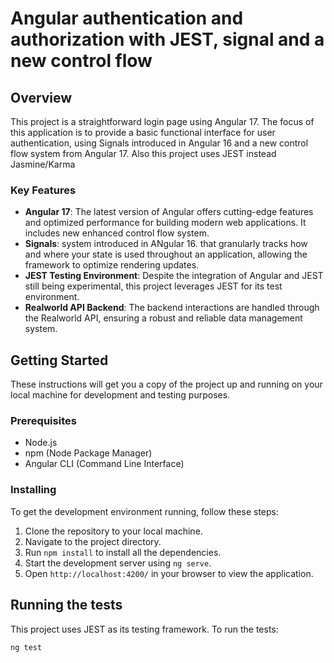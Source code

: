 # Angular authentication and authorization with JEST, signal and a new control flow

## Overview
This project is a straightforward login page using Angular 17. The focus of this application is to provide a basic functional interface for user authentication, using Signals introduced in Angular 16 and a new control flow system from Angular 17. Also this project uses JEST instead Jasmine/Karma

### Key Features
- **Angular 17**: The latest version of Angular offers cutting-edge features and optimized performance for building modern web applications. It includes new enhanced control flow system.
- **Signals**: system introduced in ANgular 16. that granularly tracks how and where your state is used throughout an application, allowing the framework to optimize rendering updates.
- **JEST Testing Environment**: Despite the integration of Angular and JEST still being experimental, this project leverages JEST for its test environment.
- **Realworld API Backend**: The backend interactions are handled through the Realworld API, ensuring a robust and reliable data management system.

## Getting Started
These instructions will get you a copy of the project up and running on your local machine for development and testing purposes.

### Prerequisites
- Node.js
- npm (Node Package Manager)
- Angular CLI (Command Line Interface)

### Installing
To get the development environment running, follow these steps:

1. Clone the repository to your local machine.
2. Navigate to the project directory.
3. Run `npm install` to install all the dependencies.
4. Start the development server using `ng serve`.
5. Open `http://localhost:4200/` in your browser to view the application.

## Running the tests
This project uses JEST as its testing framework. To run the tests:

```bash
ng test

